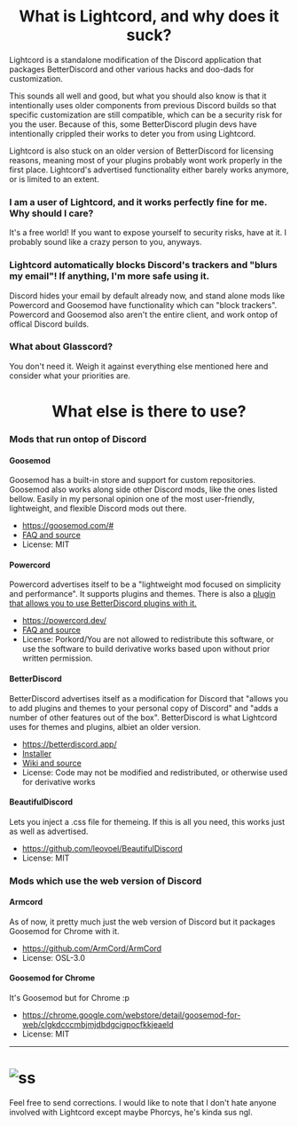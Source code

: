 <h1 align="center">What is Lightcord, and why does it suck?</h1>

Lightcord is a standalone modification of the Discord application that packages BetterDiscord and other various hacks and doo-dads for customization. 

This sounds all well and good, but what you should also know is that it intentionally uses older components from previous Discord builds so that specific customization are still compatible, which can be a security risk for you the user. Because of this, some BetterDiscord plugin devs have intentionally crippled their works to deter you from using Lightcord. 

Lightcord is also stuck on an older version of BetterDiscord for licensing reasons, meaning most of your plugins probably wont work properly in the first place. Lightcord's advertised functionality either barely works anymore, or is limited to an extent. 

### I am a user of Lightcord, and it works perfectly fine for me. Why should I care? 

It's a free world! If you want to expose yourself to security risks, have at it. I probably sound like a crazy person to you, anyways.

### Lightcord automatically blocks Discord's trackers and "blurs my email"! If anything, I'm more safe using it.

Discord hides your email by default already now, and stand alone mods like Powercord and Goosemod have functionality which can "block trackers". Powercord and Goosemod also aren't the entire client, and work ontop of offical Discord builds.

### What about Glasscord? 

You don't need it. Weigh it against everything else mentioned here and consider what your priorities are. 


<h1 align="center">What else is there to use?</h1>

 ### Mods that run ontop of Discord 

#### Goosemod

Goosemod has a built-in store and support for custom repositories. Goosemod also works along side other Discord mods, like the ones listed bellow. Easily in my personal opinion one of the most user-friendly, lightweight, and flexible Discord mods out there.

* https://goosemod.com/# 
* [FAQ and source](https://github.com/GooseMod/GooseMod/wiki/FAQ)
* License: MIT

#### Powercord

Powercord advertises itself to be a "lightweight mod focused on simplicity and performance". It supports plugins and themes. There is also a [plugin that allows you to use BetterDiscord plugins with it.](https://github.com/Juby210/bdCompat)

* https://powercord.dev/
* [FAQ and source](https://github.com/powercord-org/powercord/wiki/Frequently-Asked-Questions)
* License: Porkord/You are not allowed to redistribute this software, or use the software to build derivative works based upon without prior written permission.

#### BetterDiscord

BetterDiscord advertises itself as a modification for Discord that "allows you to add plugins and themes to your personal copy of Discord" and "adds a number of other features out of the box". BetterDiscord is what Lightcord uses for themes and plugins, albiet an older version. 

* https://betterdiscord.app/
* [Installer](https://github.com/BetterDiscord/Installer)
* [Wiki and source](https://github.com/BetterDiscord/BetterDiscord/wiki)
* License: Code may not be modified and redistributed, or otherwise used for derivative works

#### BeautifulDiscord

Lets you inject a .css file for themeing. If this is all you need, this works just as well as advertised. 

* https://github.com/leovoel/BeautifulDiscord
* License: MIT

### Mods which use the web version of Discord

#### Armcord 

As of now, it pretty much just the web version of Discord but it packages Goosemod for Chrome with it. 

* https://github.com/ArmCord/ArmCord
* License: OSL-3.0

#### Goosemod for Chrome

It's Goosemod but for Chrome :p 

* https://chrome.google.com/webstore/detail/goosemod-for-web/clgkdcccmbjmjdbdgcigpocfkkjeaeld
* License: MIT


____

# ![ss]([https://i.postimg.cc/wTm0YSwK/image.png](https://i.postimg.cc/3Nm462mP/image.png))

Feel free to send corrections. I would like to note that I don't hate anyone involved with Lightcord except maybe Phorcys, he's kinda sus ngl.
